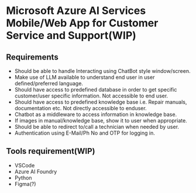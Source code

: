 # Microsoft Azure AI Services Mobile/Web App for Customer Service and Support(WIP)

## Requirements

- Should be able to handle Interacting using ChatBot style window/screen.
- Make use of LLM available to understand end user in user defined/preferred language.
- Should have access to predefined database in order to get specific customer/user specific information. Not accessible to end user.
- Should have access to predefined knowledge base i.e. Repair manuals, documentation etc. Not directly accessible to enduser.
- Chatbot as a middleware to access information in knowledge base.
- If images in manual/knowledge base, show it to user when appropriate.
- Should be able to redirect to/call a technician when needed by user.
- Authentication using E-Mail/Ph No and OTP for logging in.

## Tools requirement(WIP)

- VSCode
- Azure AI Foundry
- Python
- Figma(?)

